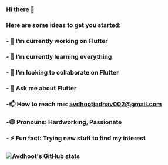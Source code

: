 ### Hi there 👋

<!--
**AvdhootJadhav/AvdhootJadhav** is a ✨ _special_ ✨ repository because its `README.md` (this file) appears on your GitHub profile. -->

### Here are some ideas to get you started:

### - 🔭 I’m currently working on Flutter
### - 🌱 I’m currently learning everything 
### - 👯 I’m looking to collaborate on Flutter
<!--    - 🤔 I’m looking for help with ... -->
### - 💬 Ask me about Flutter
### -📫 How to reach me: avdhootjadhav002@gmail.com
### -😄 Pronouns: Hardworking, Passionate
### - ⚡ Fun fact: Trying new stuff to find my interest
### [![Avdhoot's GitHub stats](https://github-readme-stats.vercel.app/api?username=AvdhootJadhav)](https://github.com/anuraghazra/github-readme-stats)

